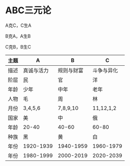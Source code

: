 # ABC三元论

A克C，C生A

B克A，A生B

C克B，B生C

|主题|A|B|C|
|----|----|----|----|
|描述|真诚与活力|规则与财富|斗争与异化|
|阶层|民|官|洋|
|年龄|少年|中年|老年|
|人物|毛|周|林|
|月份|3,4,5,6|7,8,9,10|11,12,1,2|
|国家|美|中|俄|
|年龄|20-40|40-60|60-80|
|种族|黑|黄|白|
|年份|1920-1939|1940-1959|1960-1979|
|年份|1980-1999|2000-2019|2020-2039|

